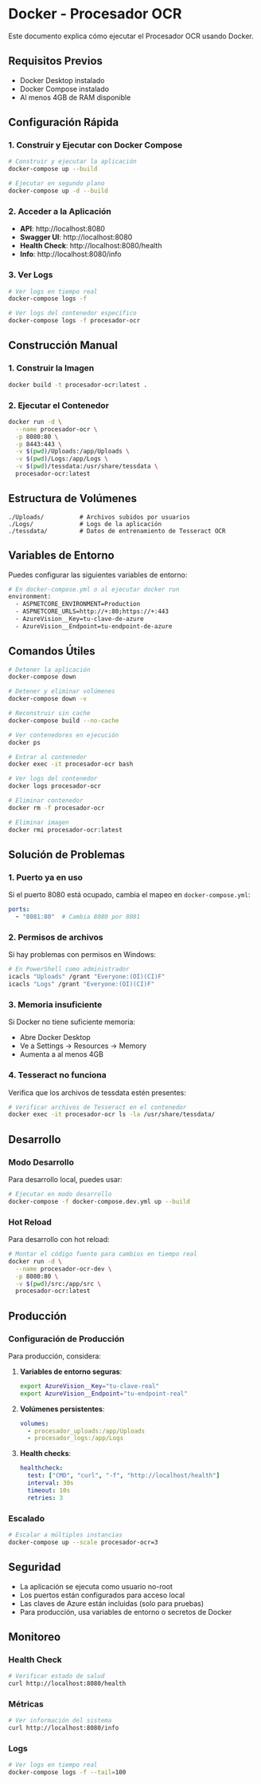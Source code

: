 # Docker - Procesador OCR

Este documento explica cómo ejecutar el Procesador OCR usando Docker.

## Requisitos Previos

- Docker Desktop instalado
- Docker Compose instalado
- Al menos 4GB de RAM disponible

## Configuración Rápida

### 1. Construir y Ejecutar con Docker Compose

```bash
# Construir y ejecutar la aplicación
docker-compose up --build

# Ejecutar en segundo plano
docker-compose up -d --build
```

### 2. Acceder a la Aplicación

- **API**: http://localhost:8080
- **Swagger UI**: http://localhost:8080
- **Health Check**: http://localhost:8080/health
- **Info**: http://localhost:8080/info

### 3. Ver Logs

```bash
# Ver logs en tiempo real
docker-compose logs -f

# Ver logs del contenedor específico
docker-compose logs -f procesador-ocr
```

## Construcción Manual

### 1. Construir la Imagen

```bash
docker build -t procesador-ocr:latest .
```

### 2. Ejecutar el Contenedor

```bash
docker run -d \
  --name procesador-ocr \
  -p 8080:80 \
  -p 8443:443 \
  -v $(pwd)/Uploads:/app/Uploads \
  -v $(pwd)/Logs:/app/Logs \
  -v $(pwd)/tessdata:/usr/share/tessdata \
  procesador-ocr:latest
```

## Estructura de Volúmenes

```
./Uploads/          # Archivos subidos por usuarios
./Logs/             # Logs de la aplicación
./tessdata/         # Datos de entrenamiento de Tesseract OCR
```

## Variables de Entorno

Puedes configurar las siguientes variables de entorno:

```bash
# En docker-compose.yml o al ejecutar docker run
environment:
  - ASPNETCORE_ENVIRONMENT=Production
  - ASPNETCORE_URLS=http://+:80;https://+:443
  - AzureVision__Key=tu-clave-de-azure
  - AzureVision__Endpoint=tu-endpoint-de-azure
```

## Comandos Útiles

```bash
# Detener la aplicación
docker-compose down

# Detener y eliminar volúmenes
docker-compose down -v

# Reconstruir sin cache
docker-compose build --no-cache

# Ver contenedores en ejecución
docker ps

# Entrar al contenedor
docker exec -it procesador-ocr bash

# Ver logs del contenedor
docker logs procesador-ocr

# Eliminar contenedor
docker rm -f procesador-ocr

# Eliminar imagen
docker rmi procesador-ocr:latest
```

## Solución de Problemas

### 1. Puerto ya en uso

Si el puerto 8080 está ocupado, cambia el mapeo en `docker-compose.yml`:

```yaml
ports:
  - "8081:80"  # Cambia 8080 por 8081
```

### 2. Permisos de archivos

Si hay problemas con permisos en Windows:

```bash
# En PowerShell como administrador
icacls "Uploads" /grant "Everyone:(OI)(CI)F"
icacls "Logs" /grant "Everyone:(OI)(CI)F"
```

### 3. Memoria insuficiente

Si Docker no tiene suficiente memoria:
- Abre Docker Desktop
- Ve a Settings → Resources → Memory
- Aumenta a al menos 4GB

### 4. Tesseract no funciona

Verifica que los archivos de tessdata estén presentes:

```bash
# Verificar archivos de Tesseract en el contenedor
docker exec -it procesador-ocr ls -la /usr/share/tessdata/
```

## Desarrollo

### Modo Desarrollo

Para desarrollo local, puedes usar:

```bash
# Ejecutar en modo desarrollo
docker-compose -f docker-compose.dev.yml up --build
```

### Hot Reload

Para desarrollo con hot reload:

```bash
# Montar el código fuente para cambios en tiempo real
docker run -d \
  --name procesador-ocr-dev \
  -p 8080:80 \
  -v $(pwd)/src:/app/src \
  procesador-ocr:latest
```

## Producción

### Configuración de Producción

Para producción, considera:

1. **Variables de entorno seguras**:
   ```bash
   export AzureVision__Key="tu-clave-real"
   export AzureVision__Endpoint="tu-endpoint-real"
   ```

2. **Volúmenes persistentes**:
   ```yaml
   volumes:
     - procesador_uploads:/app/Uploads
     - procesador_logs:/app/Logs
   ```

3. **Health checks**:
   ```yaml
   healthcheck:
     test: ["CMD", "curl", "-f", "http://localhost/health"]
     interval: 30s
     timeout: 10s
     retries: 3
   ```

### Escalado

```bash
# Escalar a múltiples instancias
docker-compose up --scale procesador-ocr=3
```

## Seguridad

- La aplicación se ejecuta como usuario no-root
- Los puertos están configurados para acceso local
- Las claves de Azure están incluidas (solo para pruebas)
- Para producción, usa variables de entorno o secretos de Docker

## Monitoreo

### Health Check

```bash
# Verificar estado de salud
curl http://localhost:8080/health
```

### Métricas

```bash
# Ver información del sistema
curl http://localhost:8080/info
```

### Logs

```bash
# Ver logs en tiempo real
docker-compose logs -f --tail=100
``` 